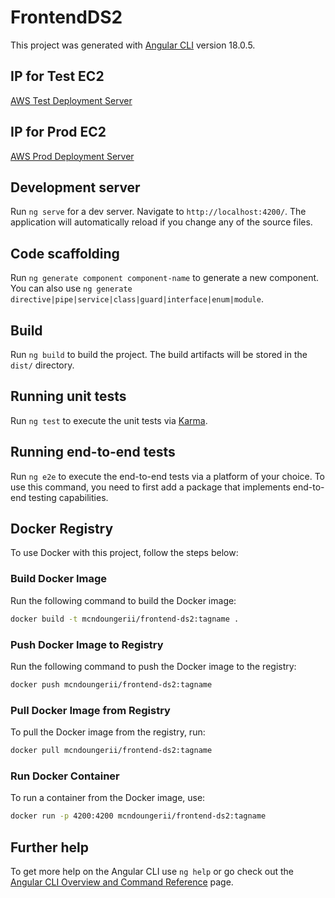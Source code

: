 # FrontendDS2

This project was generated with [Angular CLI](https://github.com/angular/angular-cli) version 18.0.5.

## IP for Test EC2

[AWS Test Deployment Server](http://3.70.45.228/)

## IP for Prod EC2

[AWS Prod Deployment Server](http://3.65.2.130/)

## Development server

Run `ng serve` for a dev server. Navigate to `http://localhost:4200/`. The application will automatically reload if you change any of the source files.

## Code scaffolding

Run `ng generate component component-name` to generate a new component. You can also use `ng generate directive|pipe|service|class|guard|interface|enum|module`.

## Build

Run `ng build` to build the project. The build artifacts will be stored in the `dist/` directory.

## Running unit tests

Run `ng test` to execute the unit tests via [Karma](https://karma-runner.github.io).

## Running end-to-end tests

Run `ng e2e` to execute the end-to-end tests via a platform of your choice. To use this command, you need to first add a package that implements end-to-end testing capabilities.

## Docker Registry

To use Docker with this project, follow the steps below:

### Build Docker Image

Run the following command to build the Docker image:

```sh
docker build -t mcndoungerii/frontend-ds2:tagname .
```

### Push Docker Image to Registry

Run the following command to push the Docker image to the registry:

```sh
docker push mcndoungerii/frontend-ds2:tagname
```

### Pull Docker Image from Registry

To pull the Docker image from the registry, run:

```sh
docker pull mcndoungerii/frontend-ds2:tagname
```
### Run Docker Container
To run a container from the Docker image, use:

```sh
docker run -p 4200:4200 mcndoungerii/frontend-ds2:tagname
```
## Further help

To get more help on the Angular CLI use `ng help` or go check out the [Angular CLI Overview and Command Reference](https://angular.dev/tools/cli) page.
